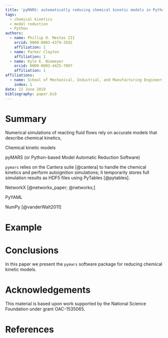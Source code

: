 ```yaml
---
title: 'pyMARS: automatically reducing chemical kinetic models in Python'
tags:
  - chemical kinetics
  - model reduction
  - Python
authors:
  - name: Phillip O. Mestas III
    orcid: 0000-0003-4379-3592
    affiliation: 1
  - name: Parker Clayton
    affiliation: 1
  - name: Kyle E. Niemeyer
    orcid: 0000-0003-4425-7097
    affiliation: 1
affiliations:
  - name: School of Mechanical, Industrial, and Manufacturing Engineering, Oregon State University, Corvallis, OR USA 97331
    index: 1
date: 22 June 2019
bibliography: paper.bib
---
```


# Summary

Numerical simulations of reacting fluid flows rely on accurate models that
describe chemical kinetics, 

Chemical kinetic models 

pyMARS (or Python-based Model Automatic Reduction Software)

`pymars` relies on the Cantera suite [@cantera] to handle the chemical kinetics
and perform autoignition simulations; it temporarily stores full simulation results
as HDF5 files using PyTables [@pytables].

NetworkX [@networkx_paper; @networkx;]

PyYAML 

NumPy [@vanderWalt2011]


# Example



# Conclusions

In this paper we present the `pymars` software package for reducing chemical
kinetic models.



# Acknowledgements

This material is based upon work supported by the National Science Foundation
under grant OAC-1535065.

# References
